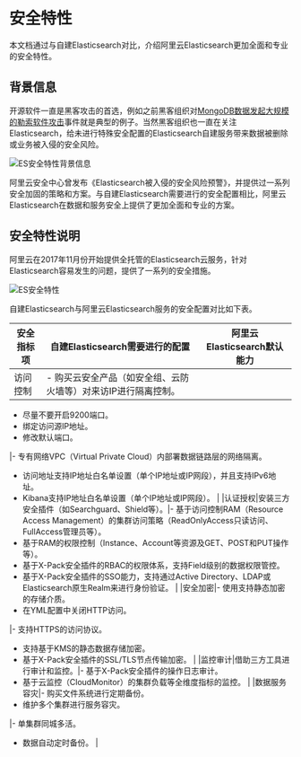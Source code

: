# 安全特性

本文档通过与自建Elasticsearch对比，介绍阿里云Elasticsearch更加全面和专业的安全特性。

## 背景信息

开源软件一直是黑客攻击的首选，例如之前黑客组织对[MongoDB数据发起大规模的勒索软件攻击](https://help.aliyun.com/noticelist/articleid/20527251.html)事件就是典型的例子。当然黑客组织也一直在关注Elasticsearch，给未进行特殊安全配置的Elasticsearch自建服务带来数据被删除或业务被入侵的安全风险。

![ES安全特性背景信息](https://static-aliyun-doc.oss-accelerate.aliyuncs.com/assets/img/zh-CN/5098740951/p52244.png)

阿里云安全中心曾发布《Elasticsearch被入侵的安全风险预警》，并提供过一系列安全加固的策略和方案。与自建Elasticsearch需要进行的安全配置相比，阿里云Elasticsearch在数据和服务安全上提供了更加全面和专业的方案。

## 安全特性说明

阿里云在2017年11月份开始提供全托管的Elasticsearch云服务，针对Elasticsearch容易发生的问题，提供了一系列的安全措施。

![ES安全特性](https://static-aliyun-doc.oss-accelerate.aliyuncs.com/assets/img/zh-CN/5098740951/p52236.png)

自建Elasticsearch与阿里云Elasticsearch服务的安全配置对比如下表。

|安全指标项|自建Elasticsearch需要进行的配置|阿里云Elasticsearch默认能力|
|-----|----------------------|--------------------|
|访问控制|-   购买云安全产品（如安全组、云防火墙等）对来访IP进行隔离控制。
-   尽量不要开启9200端口。
-   绑定访问源IP地址。
-   修改默认端口。

|-   专有网络VPC（Virtual Private Cloud）内部署数据链路层的网络隔离。
-   访问地址支持IP地址白名单设置（单个IP地址或IP网段），并且支持IPv6地址。
-   Kibana支持IP地址白名单设置（单个IP地址或IP网段）。 |
|认证授权|安装三方安全插件（如Searchguard、Shield等）。|-   基于访问控制RAM（Resource Access Management）的集群访问策略（ReadOnlyAccess只读访问、FullAccess管理员等）。
-   基于RAM的权限控制（Instance、Account等资源及GET、POST和PUT操作等）。
-   基于X-Pack安全插件的RBAC的权限体系，支持Field级别的数据权限管控。
-   基于X-Pack安全插件的SSO能力，支持通过Active Directory、LDAP或Elasticsearch原生Realm来进行身份验证。 |
|安全加密|-   使用支持静态加密的存储介质。
-   在YML配置中关闭HTTP访问。

|-   支持HTTPS的访问协议。
-   支持基于KMS的静态数据存储加密。
-   基于X-Pack安全插件的SSL/TLS节点传输加密。 |
|监控审计|借助三方工具进行审计和监控。|-   基于X-Pack安全插件的操作日志审计。
-   基于云监控（CloudMonitor）的集群负载等全维度指标的监控。 |
|数据服务容灾|-   购买文件系统进行定期备份。
-   维护多个集群进行服务容灾。

|-   单集群同城多活。
-   数据自动定时备份。 |

